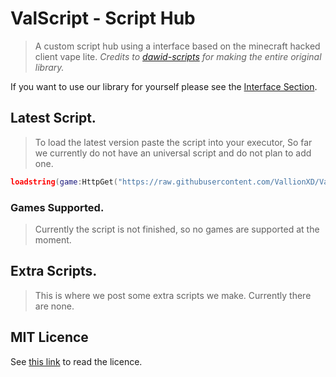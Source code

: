 # ValScript - Script Hub
> A custom script hub using a interface based on the minecraft hacked client vape lite. *Credits to [dawid-scripts](https://github.com/dawid-scripts) for making the entire original library.*

If you want to use our library for yourself please see the [Interface Section](https://github.com/VallionXD/ValScript/tree/main/Interface).

## Latest Script.
> To load the latest version paste the script into your executor, So far we currently do not have an universal script and do not plan to add one.

```lua
loadstring(game:HttpGet("https://raw.githubusercontent.com/VallionXD/ValScript/main/Loader.lua"))()
```

### Games Supported.
> Currently the script is not finished, so no games are supported at the moment.


## Extra Scripts.
> This is where we post some extra scripts we make. Currently there are none.


## MIT Licence

See [this link](https://github.com/VallionXD/ValScript/blob/main/LICENSE) to read the licence.
